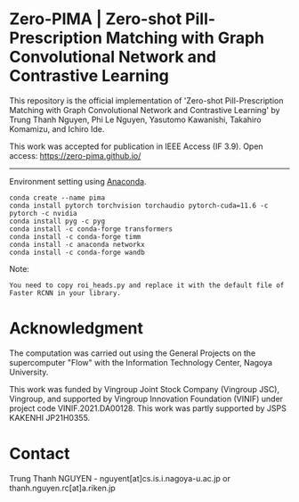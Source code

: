 # Zero-PIMA | Zero-shot Pill-Prescription Matching with Graph Convolutional Network and Contrastive Learning

This repository is the official implementation of 'Zero-shot Pill-Prescription Matching with Graph Convolutional Network and Contrastive Learning' by Trung Thanh Nguyen, Phi Le Nguyen, Yasutomo Kawanishi, Takahiro Komamizu, and Ichiro Ide.

This work was accepted for publication in IEEE Access (IF 3.9). 
Open access: https://zero-pima.github.io/

---
Environment setting using [Anaconda](https://www.anaconda.com/).

```
conda create --name pima
conda install pytorch torchvision torchaudio pytorch-cuda=11.6 -c pytorch -c nvidia
conda install pyg -c pyg
conda install -c conda-forge transformers
conda install -c conda-forge timm
conda install -c anaconda networkx
conda install -c conda-forge wandb
```

Note:
```
You need to copy roi_heads.py and replace it with the default file of Faster RCNN in your library.
```


# Acknowledgment
The computation was carried out using the General Projects on the supercomputer "Flow" with the Information Technology Center, Nagoya University.

This work was funded by Vingroup Joint Stock Company (Vingroup JSC), Vingroup, and supported by Vingroup Innovation Foundation (VINIF) under project code VINIF.2021.DA00128. This work was partly supported by JSPS KAKENHI JP21H0355.

# Contact
Trung Thanh NGUYEN - nguyent[at]cs.is.i.nagoya-u.ac.jp or thanh.nguyen.rc[at]a.riken.jp
